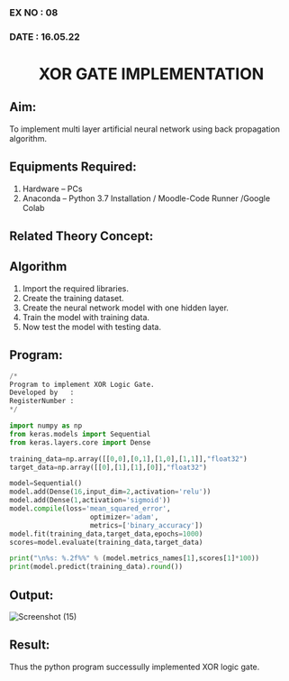 ### EX NO : 08
### DATE  : 16.05.22
# <p align="center"> XOR GATE IMPLEMENTATION </p>
## Aim:
   To implement multi layer artificial neural network using back propagation algorithm.
## Equipments Required:
1. Hardware – PCs
2. Anaconda – Python 3.7 Installation / Moodle-Code Runner /Google Colab

## Related Theory Concept:

## Algorithm
1. Import the required libraries.
2. Create the training dataset.
3. Create the neural network model with one hidden layer.
4. Train the model with training data.
5. Now test the model with testing data.

## Program:
```python
/*
Program to implement XOR Logic Gate.
Developed by   :
RegisterNumber :  
*/

import numpy as np
from keras.models import Sequential
from keras.layers.core import Dense

training_data=np.array([[0,0],[0,1],[1,0],[1,1]],"float32")
target_data=np.array([[0],[1],[1],[0]],"float32")

model=Sequential()
model.add(Dense(16,input_dim=2,activation='relu'))
model.add(Dense(1,activation='sigmoid'))
model.compile(loss='mean_squared_error',
                    optimizer='adam',
                    metrics=['binary_accuracy'])
model.fit(training_data,target_data,epochs=1000)
scores=model.evaluate(training_data,target_data)

print("\n%s: %.2f%%" % (model.metrics_names[1],scores[1]*100))
print(model.predict(training_data).round())

```

## Output:

![Screenshot (15)](https://user-images.githubusercontent.com/75234646/168518291-ffea8d92-0644-4301-8c38-a74c6302cd53.png)



## Result:
Thus the python program successully implemented XOR logic gate.
